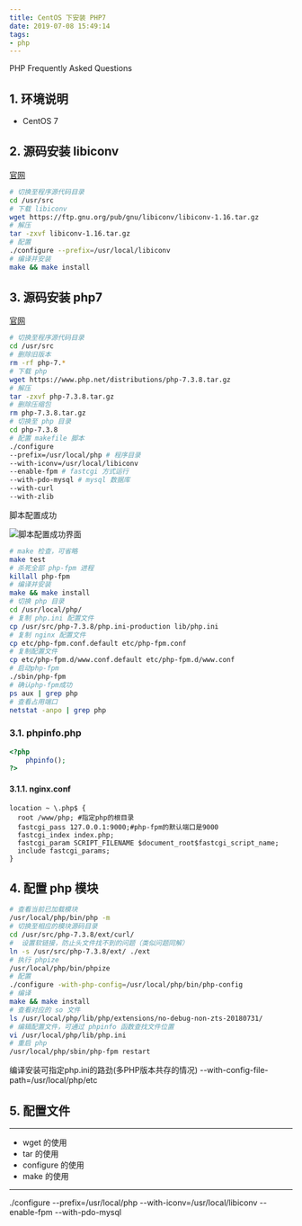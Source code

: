 ```yaml
---
title: CentOS 下安装 PHP7 
date: 2019-07-08 15:49:14
tags: 
- php
---
```


PHP Frequently Asked Questions

<!-- more -->

## 1. 环境说明

- CentOS 7

## 2. 源码安装 libiconv

[官网](http://www.gnu.org/software/libiconv/)

```sh
# 切换至程序源代码目录
cd /usr/src
# 下载 libiconv
wget https://ftp.gnu.org/pub/gnu/libiconv/libiconv-1.16.tar.gz
# 解压
tar -zxvf libiconv-1.16.tar.gz 
# 配置
./configure --prefix=/usr/local/libiconv
# 编译并安装
make && make install
```

## 3. 源码安装 php7

[官网](https://www.php.net/)

```sh
# 切换至程序源代码目录
cd /usr/src
# 删除旧版本
rm -rf php-7.*
# 下载 php
wget https://www.php.net/distributions/php-7.3.8.tar.gz
# 解压
tar -zxvf php-7.3.8.tar.gz
# 删除压缩包
rm php-7.3.8.tar.gz
# 切换至 php 目录
cd php-7.3.8
# 配置 makefile 脚本
./configure
--prefix=/usr/local/php # 程序目录
--with-iconv=/usr/local/libiconv
--enable-fpm # fastcgi 方式运行
--with-pdo-mysql # mysql 数据库
--with-curl
--with-zlib
```

脚本配置成功

![脚本配置成功界面](/img/php/1.png)

```sh
# make 检查，可省略
make test
# 杀死全部 php-fpm 进程
killall php-fpm
# 编译并安装
make && make install
# 切换 php 目录
cd /usr/local/php/
# 复制 php.ini 配置文件
cp /usr/src/php-7.3.8/php.ini-production lib/php.ini
# 复制 nginx 配置文件
cp etc/php-fpm.conf.default etc/php-fpm.conf
# 复制配置文件
cp etc/php-fpm.d/www.conf.default etc/php-fpm.d/www.conf
# 启动php-fpm
./sbin/php-fpm
# 确认php-fpm成功
ps aux | grep php
# 查看占用端口
netstat -anpo | grep php
```

### 3.1. phpinfo.php

```php
<?php
    phpinfo();
?>
```

#### 3.1.1. nginx.conf

```nginx
location ~ \.php$ {
  root /www/php; #指定php的根目录
  fastcgi_pass 127.0.0.1:9000;#php-fpm的默认端口是9000
  fastcgi_index index.php;
  fastcgi_param SCRIPT_FILENAME $document_root$fastcgi_script_name;
  include fastcgi_params;
}
```

## 4. 配置 php 模块

```sh
# 查看当前已加载模块
/usr/local/php/bin/php -m
# 切换至相应的模块源码目录
cd /usr/src/php-7.3.8/ext/curl/
#  设置软链接，防止头文件找不到的问题（类似问题同解）
ln -s /usr/src/php-7.3.8/ext/ ./ext
# 执行 phpize
/usr/local/php/bin/phpize
# 配置
./configure -with-php-config=/usr/local/php/bin/php-config
# 编译
make && make install
# 查看对应的 so 文件
ls /usr/local/php/lib/php/extensions/no-debug-non-zts-20180731/
# 编辑配置文件，可通过 phpinfo 函数查找文件位置
vi /usr/local/php/lib/php.ini
# 重启 php
/usr/local/php/sbin/php-fpm restart
```

编译安装可指定php.ini的路劲(多PHP版本共存的情况)
--with-config-file-path=/usr/local/php/etc

## 5. 配置文件



---
- wget 的使用
- tar 的使用
- configure 的使用
- make 的使用

-----

./configure
--prefix=/usr/local/php --with-iconv=/usr/local/libiconv --enable-fpm --with-pdo-mysql 